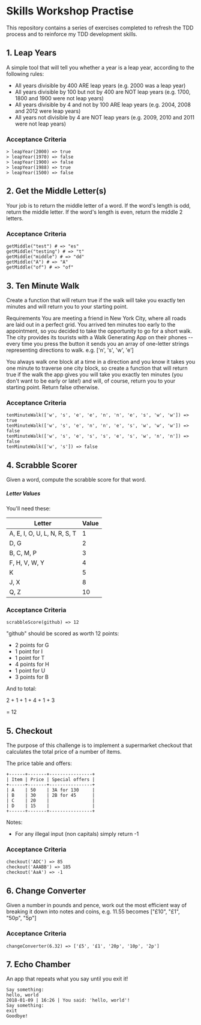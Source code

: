 # Skills Workshop Practise

This repository contains a series of exercises completed to refresh the TDD process and to reinforce my TDD development skills.

## 1. Leap Years
A simple tool that will tell you whether a year is a leap year, according to the following rules:

- All years divisible by 400 ARE leap years (e.g. 2000 was a leap year)
- All years divisible by 100 but not by 400 are NOT leap years (e.g. 1700, 1800 and 1900 were not leap years)
- All years divisible by 4 and not by 100 ARE leap years (e.g. 2004, 2008 and 2012 were leap years)
- All years not divisible by 4 are NOT leap years (e.g. 2009, 2010 and 2011 were not leap years)

### Acceptance Criteria

```
> leapYear(2000) => true
> leapYear(1970) => false
> leapYear(1900) => false
> leapYear(1988) => true
> leapYear(1500) => false
```

## 2. Get the Middle Letter(s)

Your job is to return the middle letter of a word. If the word's length is odd, return the middle letter. If the word's length is even, return the middle 2 letters.

### Acceptance Criteria

```
getMiddle("test") # => "es"
getMiddle("testing") # => "t"
getMiddle("middle") # => "dd"
getMiddle("A") # => "A"
getMiddle("of") # => "of"
```

## 3. Ten Minute Walk

Create a function that will return true if the walk will take you exactly ten minutes and will return you to your starting point.

Requirements
You are meeting a friend in New York City, where all roads are laid out in a perfect grid. You arrived ten minutes too early to the appointment, so you decided to take the opportunity to go for a short walk.
The city provides its tourists with a Walk Generating App on their phones -- every time you press the button it sends you an array of one-letter strings representing directions to walk. e.g. ['n', 's', 'w', 'e']

You always walk one block at a time in a direction and you know it takes you one minute to traverse one city block, so create a function that will return true if the walk the app gives you will take you exactly ten minutes (you don't want to be early or late!) and will, of course, return you to your starting point. Return false otherwise.

### Acceptance Criteria
```
tenMinuteWalk(['w', 's', 'e', 'e', 'n', 'n', 'e', 's', 'w', 'w']) => true
tenMinuteWalk(['w', 's', 'e', 'n', 'n', 'e', 's', 'w', 'w', 'w']) => false
tenMinuteWalk(['w', 's', 'e', 's', 's', 'e', 's', 'w', 'n', 'n']) => false
tenMinuteWalk(['w', 's']) => false
```

## 4. Scrabble Scorer

Given a word, compute the scrabble score for that word.

##### Letter Values

You'll need these:

| Letter                        | Value  |
| ----                          |  ----  |
| A, E, I, O, U, L, N, R, S, T  |     1  |
| D, G                          |     2  |
| B, C, M, P                    |     3  |
| F, H, V, W, Y                 |     4  |
| K                             |     5  |
| J, X                          |     8  |
| Q, Z                          |     10 |

### Acceptance Criteria
```
scrabbleScore(github) => 12
```
"github" should be scored as worth 12 points:

- 2 points for G
- 1 point for I
- 1 point for T
- 4 points for H
- 1 point for U
- 3 points for B

And to total:

2 + 1 + 1 + 4 + 1 + 3

= 12

## 5. Checkout

The purpose of this challenge is to implement a supermarket checkout that calculates the total price of a number of items.

The price table and offers:
```
+------+-------+----------------+
| Item | Price | Special offers |
+------+-------+----------------+
| A    | 50    | 3A for 130     |
| B    | 30    | 2B for 45      |
| C    | 20    |                |
| D    | 15    |                |
+------+-------+----------------+
```

Notes:
 - For any illegal input (non capitals) simply return -1

 ### Acceptance Criteria
```
checkout('ADC') => 85
checkout('AAABB') => 185
checkout('AaA') => -1
```

 ## 6. Change Converter

Given a number in pounds and pence, work out the most efficient way of breaking it down into notes and coins, e.g. 11.55 becomes ["£10", "£1", "50p", "5p"]

 ### Acceptance Criteria
```
changeConverter(6.32) => ['£5', '£1', '20p', '10p', '2p']
```

## 7. Echo Chamber
An app that repeats what you say until you exit it!

```
Say something:
hello, world
2018-01-09 | 16:26 | You said: 'hello, world'!
Say something:
exit
Goodbye!
```

